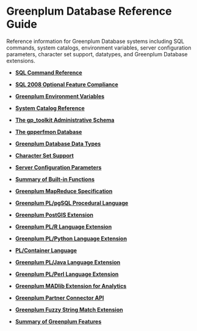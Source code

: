 # Greenplum Database Reference Guide 

Reference information for Greenplum Database systems including SQL commands, system catalogs, environment variables, server configuration parameters, character set support, datatypes, and Greenplum Database extensions.

-   **[SQL Command Reference](sql_commands/sql_ref.html)**  

-   **[SQL 2008 Optional Feature Compliance](SQL2008_support.html)**  

-   **[Greenplum Environment Variables](env_var_ref.html)**  

-   **[System Catalog Reference](system_catalogs/catalog_ref.html)**  

-   **[The gp\_toolkit Administrative Schema](gp_toolkit.html)**  

-   **[The gpperfmon Database](gpperfmon/dbref.html)**  

-   **[Greenplum Database Data Types](data_types.html)**  

-   **[Character Set Support](character_sets.html)**  

-   **[Server Configuration Parameters](config_params/guc_config.html)**  

-   **[Summary of Built-in Functions](function-summary.html)**  

-   **[Greenplum MapReduce Specification](yaml_spec.html)**  

-   **[Greenplum PL/pgSQL Procedural Language](extensions/pl_sql.html)**  

-   **[Greenplum PostGIS Extension](extensions/postGIS.html)**  

-   **[Greenplum PL/R Language Extension](extensions/pl_r.html)**  

-   **[Greenplum PL/Python Language Extension](extensions/pl_python.html)**  

-   **[PL/Container Language](extensions/pl_container.html)**  

-   **[Greenplum PL/Java Language Extension](extensions/pl_java.html)**  

-   **[Greenplum PL/Perl Language Extension](extensions/pl_perl.html)**  

-   **[Greenplum MADlib Extension for Analytics](extensions/madlib.html)**  

-   **[Greenplum Partner Connector API](extensions/gppc.html)**  

-   **[Greenplum Fuzzy String Match Extension](extensions/fuzzystrmatch.html)**  

-   **[Summary of Greenplum Features](feature_summary.html)**  


